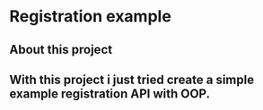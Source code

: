 # Registration example
<h2>About this project<h2>
  
 With this project i just tried create a simple example registration API with OOP.
